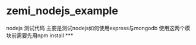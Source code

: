 zemi_nodejs_example
===================

nodejs 测试代码
  主要是测试nodejs如何使用express与mongodb
  使用这两个模块前需要先用npm install ***

